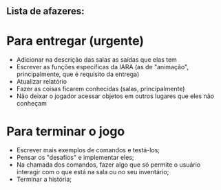 ## Lista de afazeres:  

# Para entregar (urgente)
* Adicionar na descrição das salas as saídas que elas tem
* Escrever as funções específicas da IARA (as de "animação", principalmente, que é requisito da entrega) 
* Atualizar relatório
* Fazer as coisas ficarem conhecidas (salas, principalmente)
* Não deixar o jogador acessar objetos em outros lugares que eles não conheçam

# Para terminar o jogo
* Escrever mais exemplos de comandos e testá-los;  
* Pensar os "desafios" e implementar eles;  
* Na chamada dos comandos, fazer algo que só permite o usuário interagir com o que está na sala ou no seu inventário; 
* Terminar a história;  
